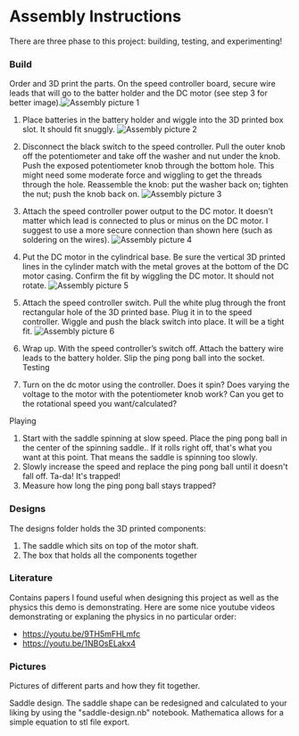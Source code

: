 ﻿# Assembly Instructions
There are three phase to this project: building, testing, and experimenting!

### Build
Order and 3D print the parts. On the speed controller board, secure wire leads that will go to the batter holder and the DC motor (see step 3 for better image).![Assembly picture 1](https://github.com/ajrazander/hardware/blob/main/ion-trap-demo/instructions/photos/assembly_1.png)

1. Place batteries in the battery holder and wiggle into the 3D printed box slot. It should fit snuggly.
![Assembly picture 2](https://github.com/ajrazander/hardware/blob/main/ion-trap-demo/instructions/photos/assembly_2.png)

2. Disconnect the black switch to the speed controller. Pull the outer knob off the potentiometer and take off the washer and nut under the knob. Push the exposed potentiometer knob through the bottom hole. This might need some moderate force and wiggling to get the threads through the hole. Reassemble the knob: put the washer back on; tighten the nut; push the knob back on.
![Assembly picture 3](https://github.com/ajrazander/hardware/blob/main/ion-trap-demo/instructions/photos/assembly_3.png)

3. Attach the speed controller power output to the DC motor. It doesn’t matter which lead is connected to plus or minus on the DC motor. I suggest to use a more secure connection than shown here (such as soldering on the wires).
![Assembly picture 4](https://github.com/ajrazander/hardware/blob/main/ion-trap-demo/instructions/photos/assembly_4.png)

4. Put the DC motor in the cylindrical base. Be sure the vertical 3D printed lines in the cylinder match with the metal groves at the bottom of the DC motor casing. Confirm the fit by wiggling the DC motor. It should not rotate.
![Assembly picture 5](https://github.com/ajrazander/hardware/blob/main/ion-trap-demo/instructions/photos/assembly_5.png)

5. Attach the speed controller switch. Pull the white plug through the front rectangular hole of the 3D printed base. Plug it in to the speed controller. Wiggle and push the black switch into place. It will be a tight fit.
![Assembly picture 6](https://github.com/ajrazander/hardware/blob/main/ion-trap-demo/instructions/photos/assembly_6.png)

6. Wrap up. With the speed controller’s switch off. Attach the battery wire leads to the battery holder. Slip the ping pong ball into the socket.
Testing
1. Turn on the dc motor using the controller. Does it spin? Does varying the voltage to the motor with the potentiometer knob work? Can you get to the rotational speed you want/calculated?

Playing
1. Start with the saddle spinning at slow speed. Place the ping pong ball in the center of the spinning saddle.. If it rolls right off, that's what you want at this point. That means the saddle is spinning too slowly.
2. Slowly increase the speed and replace the ping pong ball until it doesn't fall off. Ta-da! It's trapped!
3. Measure how long the ping pong ball stays trapped?

### Designs
The designs folder holds the 3D printed components:
1. The saddle which sits on top of the motor shaft.
2. The box that holds all the components together

### Literature
Contains papers I found useful when designing this project as well as the physics this demo is demonstrating. Here are some nice youtube videos demonstrating or explaning the physics in no particular order:
* https://youtu.be/9TH5mFHLmfc
* https://youtu.be/1NBOsELakx4

### Pictures
Pictures of different parts and how they fit together.

Saddle design. The saddle shape can be redesigned and calculated to your liking by using the "saddle-design.nb" notebook. Mathematica allows for a simple equation to stl file export.
